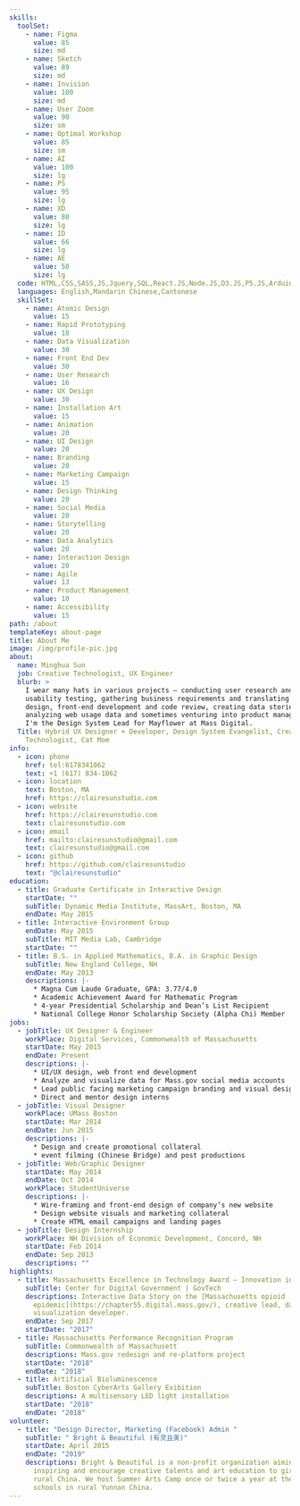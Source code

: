 ```yaml
---
skills:
  toolSet:
    - name: Figma
      value: 85
      size: md
    - name: Sketch
      value: 89
      size: md
    - name: Invision
      value: 100
      size: md
    - name: User Zoom
      value: 90
      size: sm
    - name: Optimal Workshop
      value: 85
      size: sm
    - name: AI
      value: 100
      size: lg
    - name: PS
      value: 95
      size: lg
    - name: XD
      value: 80
      size: lg
    - name: ID
      value: 66
      size: lg
    - name: AE
      value: 50
      size: lg
  code: HTML,CSS,SASS,JS,Jquery,SQL,React.JS,Node.JS,D3.JS,P5.JS,Arduino,Processing,Drupal,Twig,Git,Regex,R,ggplot2,Python,AWS,GTM
  languages: English,Mandarin Chinese,Cantonese
  skillSet:
    - name: Atomic Design
      value: 15
    - name: Rapid Prototyping
      value: 18
    - name: Data Visualization
      value: 30
    - name: Front End Dev
      value: 30
    - name: User Research
      value: 16
    - name: UX Design
      value: 30
    - name: Installation Art
      value: 15
    - name: Animation
      value: 20
    - name: UI Design
      value: 20
    - name: Branding
      value: 20
    - name: Marketing Campaign
      value: 15
    - name: Design Thinking
      value: 20
    - name: Social Media
      value: 20
    - name: Storytelling
      value: 20
    - name: Data Analytics
      value: 20
    - name: Interaction Design
      value: 20
    - name: Agile
      value: 13
    - name: Product Management
      value: 10
    - name: Accessibility
      value: 15
path: /about
templateKey: about-page
title: About Me
image: /img/profile-pic.jpg
about:
  name: Minghua Sun
  job: Creative Technologist, UX Engineer
  blurb: >
    I wear many hats in various projects — conducting user research and
    usability testing, gathering business requirements and translating them into
    design, front-end development and code review, creating data stories,
    analyzing web usage data and sometimes venturing into product management.
    I'm the Design System Lead for Mayflower at Mass Digital. 
  Title: Hybrid UX Designer + Developer, Design System Evangelist, Creative
    Technologist, Cat Mom
info:
  - icon: phone
    href: tel:6178341062
    text: +1 (617) 834-1062
  - icon: location
    text: Boston, MA
    href: https://clairesunstudio.com
  - icon: website
    href: https://clairesunstudio.com
    text: clairesunstudio.com
  - icon: email
    href: mailto:clairesunstudio@gmail.com
    text: clairesunstudio@gmail.com
  - icon: github
    href: https://github.com/clairesunstudio
    text: "@clairesunstudio"
education:
  - title: Graduate Certificate in Interactive Design
    startDate: ""
    subTitle: Dynamic Media Institute, MassArt, Boston, MA
    endDate: May 2015
  - title: Interactive Environment Group
    endDate: May 2015
    subTitle: MIT Media Lab, Cambridge
    startDate: ""
  - title: B.S. in Applied Mathematics, B.A. in Graphic Design
    subTitle: New England College, NH
    endDate: May 2013
    descriptions: |-
      * Magna Cum Laude Graduate, GPA: 3.77/4.0
      * Academic Achievement Award for Mathematic Program
      * 4-year Presidential Scholarship and Dean’s List Recipient
      * National College Honor Scholarship Society (Alpha Chi) Member
jobs:
  - jobTitle: UX Designer & Engineer
    workPlace: Digital Services, Commonwealth of Massachusetts
    startDate: May 2015
    endDate: Present
    descriptions: |-
      * UI/UX design, web front end development
      * Analyze and visualize data for Mass.gov social media accounts
      * Lead public facing marketing campaign branding and visual design
      * Direct and mentor design interns
  - jobTitle: Visual Designer
    workPlace: UMass Boston
    startDate: Mar 2014
    endDate: Jun 2015
    descriptions: |-
      * Design and create promotional collateral
      * event filming (Chinese Bridge) and post productions
  - jobTitle: Web/Graphic Designer
    startDate: May 2014
    endDate: Oct 2014
    workPlace: StudentUniverse
    descriptions: |-
      * Wire-framing and front-end design of company’s new website
      * Design website visuals and marketing collateral
      * Create HTML email campaigns and landing pages
  - jobTitle: Design Internship
    workPlace: NH Division of Economic Development, Concord, NH
    startDate: Feb 2014
    endDate: Sep 2013
    descriptions: ""
highlights:
  - title: Massachusetts Excellence in Technology Award – Innovation in Data Science
    subTitle: Center for Digital Government | GovTech
    descriptions: Interactive Data Story on the [Massachusetts opioid
      epidemic](https://chapter55.digital.mass.gov/), creative lead, data
      visualization developer.
    endDate: Sep 2017
    startDate: "2017"
  - title: Massachusetts Performance Recognition Program
    subTitle: Commonwealth of Massachusett
    descriptions: Mass.gov redesign and re-platform project
    startDate: "2018"
    endDate: "2018"
  - title: Artificial Bioluminescence
    subTitle: Boston CyberArts Gallery Exibition
    descriptions: A multisensory LED light installation
    startDate: "2018"
    endDate: "2018"
volunteer:
  - title: "Design Director, Marketing (Facebook) Admin "
    subTitle: " Bright & Beautiful (有灵且美)"
    startDate: April 2015
    endDate: "2019"
    descriptions: Bright & Beautiful is a non-profit organization aiming at
      inspiring and encourage creative talents and art education to girls in
      rural China. We host Summer Arts Camp once or twice a year at the middle
      schools in rural Yunnan China.
---
```

